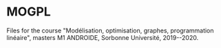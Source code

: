 # MOGPL

Files for the course "Modélisation, optimisation, graphes, programmation linéaire", masters M1 ANDROIDE, Sorbonne Université, 2019--2020.
